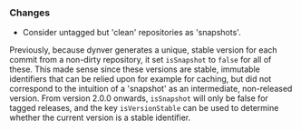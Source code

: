 ### Changes

- Consider untagged but 'clean' repositories as 'snapshots'.

Previously, because dynver generates a unique, stable version for each commit from a 
non-dirty repository, it set `isSnapshot` to `false` for all of these. This made sense
since these versions are stable, immutable identifiers that can be relied upon for example
for caching, but did not correspond to the intuition of a 'snapshot' as an intermediate,
non-released version. From version 2.0.0 onwards, `isSnapshot` will only be false for tagged
releases, and the key `isVersionStable` can be used to determine whether the current version
is a stable identifier.
